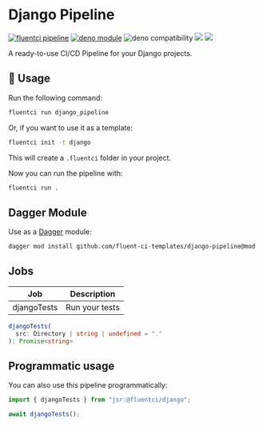 # Django Pipeline

[![fluentci pipeline](https://img.shields.io/badge/dynamic/json?label=pkg.fluentci.io&labelColor=%23000&color=%23460cf1&url=https%3A%2F%2Fapi.fluentci.io%2Fv1%2Fpipeline%2Fdjango_pipeline&query=%24.version)](https://pkg.fluentci.io/django_pipeline)
[![deno module](https://shield.deno.dev/x/django_pipeline)](https://deno.land/x/django_pipeline)
![deno compatibility](https://shield.deno.dev/deno/^1.42)
[![](https://jsr.io/badges/@fluentci/django)](https://jsr.io/@fluentci/django)
[![](https://img.shields.io/codecov/c/gh/fluent-ci-templates/django-pipeline)](https://codecov.io/gh/fluent-ci-templates/django-pipeline)

A ready-to-use CI/CD Pipeline for your Django projects.

## 🚀 Usage

Run the following command:

```bash
fluentci run django_pipeline
```

Or, if you want to use it as a template:

```bash
fluentci init -t django
```

This will create a `.fluentci` folder in your project.

Now you can run the pipeline with:

```bash
fluentci run .
```

## Dagger Module

Use as a [Dagger](https://dagger.io) module:

```bash
dagger mod install github.com/fluent-ci-templates/django-pipeline@mod
```

## Jobs

| Job         | Description      |
| ----------- | ---------------- |
| djangoTests | Run your tests   |

```typescript
djangoTests(
  src: Directory | string | undefined = "."
): Promise<string>
```

## Programmatic usage

You can also use this pipeline programmatically:

```ts
import { djangoTests } from "jsr:@fluentci/django";

await djangoTests();

```
